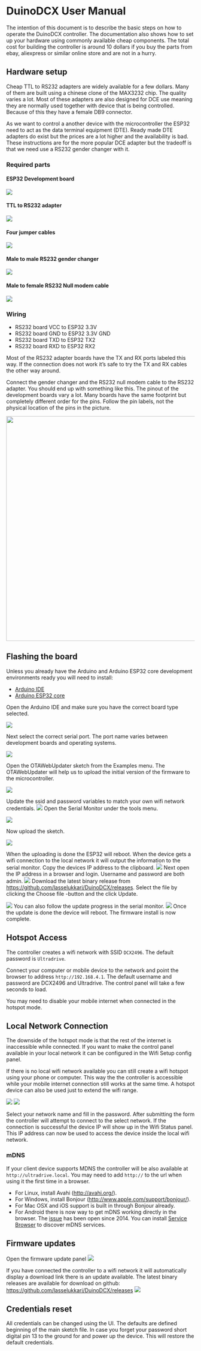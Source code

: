 # DuinoDCX User Manual


The intention of this document is to describe the basic steps on how to operate the DuinoDCX controller. The documentation also shows how to set up your hardware using commonly available cheap components. The total cost for building the controller is around 10 dollars if you buy the parts from ebay, aliexpress or similar online store and are not in a hurry.

## Hardware setup
Cheap TTL to RS232 adapters are widely available for a few dollars. Many of them are built using a chinese clone of the MAX3232 chip. The quality varies a lot. Most of these adapters are also designed for DCE use meaning they are normally used together with device that is being controlled. Because of this they have a female DB9 connector. 

As we want to control a another device with  the microcontroller the ESP32 need to act as the data terminal equipment (DTE). Ready made DTE adapters do exist but the prices are a lot higher and the availability is bad. These instructions are for the more popular DCE adapter but the tradeoff is that we need use a RS232 gender changer with it.

### Required parts
#### ESP32 Development board
<img src="images/esp32-board.jpg">

#### TTL to RS232 adapter
<img src="images/ttl-rs232.jpg">

#### Four jumper cables
<img src="images/jumper-wires.jpg">

#### Male to male RS232 gender changer
<img src="images/gender-changer.jpg">

#### Male to female RS232 Null modem cable
<img src="images/rs232-cable.jpg">

### Wiring 
* RS232 board VCC to ESP32 3.3V
* RS232 board GND to ESP32 3.3V GND
* RS232 board TXD to ESP32 TX2
* RS232 board RXD to ESP32 RX2

Most of the RS232 adapter boards have the TX and RX ports labeled this way. If the connection does not work it’s safe to try the TX and RX cables the other way around. 

Connect the gender changer and the RS232 null modem cable to the RS232 adapter. You should end up with something like this. The pinout of the development boards vary a lot. Many boards have the same footprint but completely different order for the pins. Follow the pin labels, not the physical location of the pins in the picture.

<img src="images/hardware-connections.jpg" width="600">

## Flashing the board
Unless you already have the Arduino and Arduino ESP32 core development environments ready you will need to install:
* [Arduino IDE](http://avahi.org/)
* [Arduino ESP32 core]()

Open the Arduino IDE and make sure you have the correct board type selected.

<img src="images/board-select.jpg">

Next select the correct serial port. The port name varies between development boards and operating systems.

<img src="images/port-select.jpg">

Open the OTAWebUpdater sketch from the Examples menu. The OTAWebUpdater will help us to upload the initial version of the firmware to the microcontroller.

<img src="images/ota-menu.jpg">

Update the ssid and password variables to match your own wifi network credentials.
<img src="images/ota-sketch.jpg">
Open the Serial Monitor under the tools menu.

<img src="images/serial-monitor-menu.jpg">

Now upload the sketch.

<img src="images/upload-menu.jpg">

When the uploading is done the ESP32 will reboot. When the device gets a wifi connection to the local network it will output the information to the serial monitor. Copy the devices IP address to the clipboard.
<img src="images/connection-console-ouput.jpg">
Next open the IP address in a browser and login. Username and password are both admin.
<img src="images/ota-login.jpg">
Download the latest binary release from https://github.com/lasselukkari/DuinoDCX/releases. Select the file by clicking the Choose file -button and the click Update.

<img src="images/uploading-firmware.jpg">
You can also follow the update progress in the serial monitor. 
<img src="images/upload-console-output.jpg">
Once the update is done the device will reboot. The firmware install is now complete.

## Hotspot Access
The controller creates a wifi network with SSID `DCX2496`. The default password is `Ultradrive`.

Connect your computer or mobile device to the network and point the browser to address `http://192.168.4.1`. The default username and password are DCX2496 and Ultradrive. The control panel will take a few seconds to load.

You may need to disable your mobile internet when connected in the hotspot mode.

## Local Network Connection
The downside of the hotspot mode is that the rest of the internet is inaccessible while connected. If you want to make the control panel available in your local network it can be configured in the Wifi Setup config panel.

If there is no local wifi network available you can still create a wifi hotspot using your phone or computer. This way the the controller is accessible while your mobile internet connection still works at the same time. A hotspot device can also be used just to extend the wifi range. 

<img src="images/wifi-setup-menu.jpg">

<img src="images/wifi-form.jpg">

Select your network name and fill in the password. After submitting the form the controller will attempt to connect to the select network. If the connection is successful the device IP will show up in the Wifi Status panel. This IP address can now be used to access the device inside the local wifi network.

### mDNS
If your client device supports MDNS the controller will be also available at `http://ultradrive.local`. You may need to add `http://` to the url when using it the first time in a browser.
  - For Linux, install Avahi (http://avahi.org/).
  - For Windows, install Bonjour (http://www.apple.com/support/bonjour/).
  - For Mac OSX and iOS support is built in through Bonjour already.
  - For Android there is now way to get mDNS working directly in the browser. The [issue](https://bugs.chromium.org/p/chromium/issues/detail?id=405925&desc=2) has been open since 2014. You can install [Service Browser](https://play.google.com/store/apps/details?id=com.druk.servicebrowser) to discover mDNS services.

## Firmware updates
Open the firmware update panel
<img src="images/firmware-update-menu.jpg">

If you have connected the controller to a wifi network it will automatically display a download link there is an update available. The latest binary releases are available for download on github: https://github.com/lasselukkari/DuinoDCX/releases 
<img src="images/firmware-update-form.jpg">

## Credentials reset
All credentials can be changed using the UI. The defaults are defined beginning of the main sketch file. In case you forget your password short digital pin 13 to the ground for and power up the device. This will restore the default credentials.
